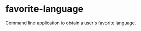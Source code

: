 favorite-language
=================

Command line application to obtain a user's favorite language.
